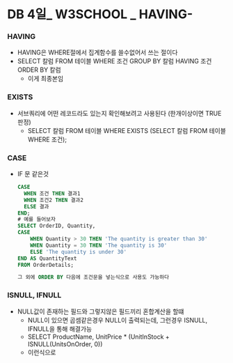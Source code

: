 # DB 4일_ W3SCHOOL _ HAVING-

### HAVING

- HAVING은 WHERE절에서 집계함수를 쓸수없어서 쓰는 절이다
- SELECT 칼럼 FROM 테이블 WHERE 조건 GROUP BY 칼럼 HAVING 조건 ORDER BY 칼럼
  - 이게 최종본임



### EXISTS

- 서브쿼리에 어떤 레코드라도 있는지 확인해보려고 사용된다 (한개이상이면 TRUE판정)
  - SELECT 칼럼 FROM 테이블 WHERE EXISTS (SELECT 칼럼 FROM 테이블 WHERE 조건);



### CASE

- IF 문 같은것

  ```sql
  CASE
  	WHEN 조건 THEN 결과1
  	WHEN 조건2 THEN 결과2
  	ELSE 결과
  END;
  # 예를 들어보자
  SELECT OrderID, Quantity,
  CASE
      WHEN Quantity > 30 THEN 'The quantity is greater than 30'
      WHEN Quantity = 30 THEN 'The quantity is 30'
      ELSE 'The quantity is under 30'
  END AS QuantityText
  FROM OrderDetails;
  
  그 외에 ORDER BY 다음에 조건문을 넣는식으로 사용도 가능하다
  ```

  

### ISNULL, IFNULL

- NULL값이 존재하는 필드와 그렇지않은 필드끼리 혼합계산을 할떄
  - NULL이 있으면 곱셈같은경우 NULL이 출력되는데, 그런경우 ISNULL, IFNULL을 통해 해결가능
  - SELECT ProductName, UnitPrice * (UnitInStock + ISNULL(UnitsOnOrder, 0))
  - 이런식으로